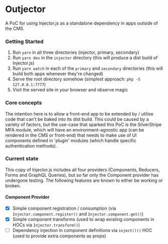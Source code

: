 # Outjector

A PoC for using Injector.js as a standalone dependency in apps outside of the CMS.

### Getting Started

1. Run `yarn` in all three directories (injector, primary, secondary)
2. Run `yarn dev` in the `injector` directory (this will produce a dist build of Injector.js)
3. Run `yarn watch` in each of the `primary` and `secondary` directories (this will build both apps whenever they're changed)
4. Serve the root directory somehow (simplest approach: `php -S 127.0.0.1:7777`)
5. Visit the served site in your browser and observe magic

### Core concepts

The intention here is to allow a front-end app to be extended by / utilise code that can't be baked into its dist build.
This could be caused by a variety of factors, but the use-case that sparked this PoC is the SilverStripe MFA module,
which will have an environment-agnostic app (can be rendered in the CMS or front-end) that needs to make use of UI
components defined in 'plugin' modules (which handle specific authentication methods).

### Current state

This copy of Injector.js includes all four providers (Components, Reducers, Forms and GraphQL Queries), but so far only
the Component provider has undergone testing. The following features are known to either be working or broken.

#### Component Provider

- [x] Simple component registration / consumption (via `Injector.component.register()` and `Injector.component.get()`)
- [x] Simple component transforms (used to wrap existing components in HOCs via `Injector.transform()`)
- [ ] Dependency injection in component definitions via `inject()()` HOC (used to provide extra components as props)
